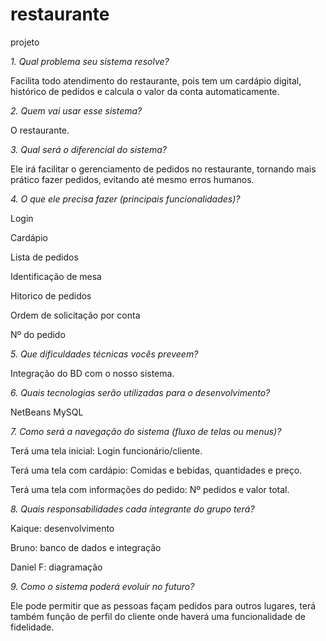# restaurante
projeto

*1. Qual problema seu sistema resolve?*

Facilita todo atendimento do restaurante, pois tem um cardápio digital, histórico de pedidos e calcula o valor da conta automaticamente.

*2. Quem vai usar esse sistema?*

O restaurante.

*3. Qual será o diferencial do sistema?*

Ele irá facilitar o gerenciamento de pedidos no restaurante, tornando mais prático fazer pedidos, evitando até mesmo erros humanos.

*4. O que ele precisa fazer (principais funcionalidades)?*

Login

Cardápio

Lista de pedidos

Identificação de mesa

 Hitorico de pedidos

Ordem de solicitação por conta

Nº do pedido

*5. Que dificuldades técnicas vocês preveem?*

Integração do BD com o nosso sistema.

*6. Quais tecnologias serão utilizadas para o desenvolvimento?*

NetBeans
MySQL

*7. Como será a navegação do sistema (fluxo de telas ou menus)?*

Terá uma tela inicial: Login funcionário/cliente.

Terá uma tela com cardápio: Comidas e bebidas, quantidades e preço.

Terá uma tela com informações do pedido: Nº pedidos e valor total.

*8. Quais responsabilidades cada integrante do grupo terá?*

Kaique: desenvolvimento

Bruno: banco de dados e integração

Daniel F: diagramação

*9. Como o sistema poderá evoluir no futuro?*
   
Ele pode permitir que as pessoas façam pedidos para outros lugares, terá também função de perfil do cliente onde haverá uma funcionalidade de fidelidade.



